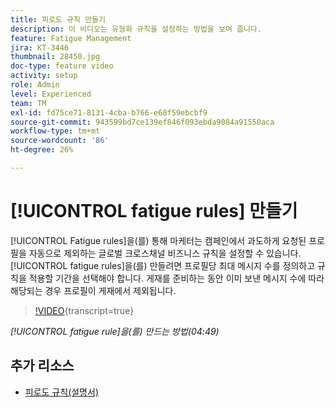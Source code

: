 ```yaml
---
title: 피로도 규칙 만들기
description: 이 비디오는 유형화 규칙을 설정하는 방법을 보여 줍니다.
feature: Fatigue Management
jira: KT-3446
thumbnail: 28450.jpg
doc-type: feature video
activity: setup
role: Admin
level: Experienced
team: TM
exl-id: fd75ce71-8131-4cba-b766-e68f59ebcbf9
source-git-commit: 943599bd7ce139ef846f093ebda9084a91550aca
workflow-type: tm+mt
source-wordcount: '86'
ht-degree: 26%

---
```


# [!UICONTROL fatigue rules] 만들기

[!UICONTROL Fatigue rules]을(를) 통해 마케터는 캠페인에서 과도하게 요청된 프로필을 자동으로 제외하는 글로벌 크로스채널 비즈니스 규칙을 설정할 수 있습니다.
[!UICONTROL fatigue rules]을(를) 만들려면 프로필당 최대 메시지 수를 정의하고 규칙을 적용할 기간을 선택해야 합니다. 게재를 준비하는 동안 이미 보낸 메시지 수에 따라 해당되는 경우 프로필이 게재에서 제외됩니다.

>[!VIDEO](https://video.tv.adobe.com/v/33099?learn=on&captions=kor){transcript=true}

*[!UICONTROL fatigue rule]을(를) 만드는 방법(04:49)*

## 추가 리소스

* [피로도 규칙(설명서)](https://experienceleague.adobe.com/docs/campaign-standard/using/testing-and-sending/working-with-typology-rules/fatigue-rules.html?lang=ko)
